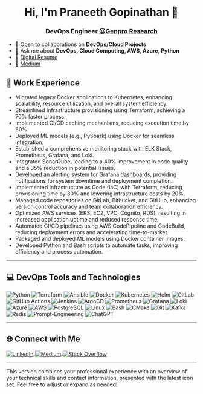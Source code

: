 <h1 align="center">Hi, I'm Praneeth Gopinathan 👋</h1>
<h3 align="center">DevOps Engineer <a href="https://www.genproresearch.com/" target="_blank">@Genpro Research</a></h3>

- 👯 Open to collaborations on **DevOps/Cloud Projects**  
- 💬 Ask me about **DevOps, Cloud Computing, AWS, Azure, Python**  
- 📄 [Digital Resume](https://praneethgopinathan.github.io/portfolio/)  
- 📝 [Medium](https://medium.com/@praneethgopinathan)

## 💼 **Work Experience**

- Migrated legacy Docker applications to Kubernetes, enhancing scalability, resource utilization, and overall system efficiency.
- Streamlined infrastructure provisioning using Terraform, achieving a 70% faster process.
- Implemented CI/CD caching mechanisms, reducing execution time by 60%.
- Deployed ML models (e.g., PySpark) using Docker for seamless integration.
- Established a comprehensive monitoring stack with ELK Stack, Prometheus, Grafana, and Loki.
- Integrated SonarQube, leading to a 40% improvement in code quality and a 35% reduction in potential issues.
- Developed an alerting system for Grafana dashboards, providing notifications for system downtime and deployment completion.
- Implemented Infrastructure as Code (IaC) with Terraform, reducing provisioning time by 30% and lowering infrastructure costs by 20%.
- Managed code repositories on GitLab, Bitbucket, and GitHub, enhancing version control accuracy and team collaboration efficiency.
- Optimized AWS services (EKS, EC2, VPC, Cognito, RDS), resulting in increased application uptime and reduced response time.
- Automated CI/CD pipelines using AWS CodePipeline and CodeBuild, reducing deployment errors and accelerating time-to-market.
- Packaged and deployed ML models using Docker container images.
- Developed Python and Bash scripts to automate tasks, improving efficiency and process automation.

--- 

## 💻 **DevOps Tools and Technologies**  

![Python](https://img.shields.io/badge/python-%233776AB.svg?style=flat&logo=python&logoColor=white) 
![Terraform](https://img.shields.io/badge/terraform-%235835CC.svg?style=flat&logo=terraform&logoColor=white) 
![Ansible](https://img.shields.io/badge/ansible-%23EE0000.svg?style=flat&logo=ansible&logoColor=white) 
![Docker](https://img.shields.io/badge/docker-%230db7ed.svg?style=flat&logo=docker&logoColor=white) 
![Kubernetes](https://img.shields.io/badge/kubernetes-%23326CE5.svg?style=flat&logo=kubernetes&logoColor=white) 
![Helm](https://img.shields.io/badge/helm-%230F1689.svg?style=flat&logo=helm&logoColor=white) 
![GitLab](https://img.shields.io/badge/gitlab-%23181717.svg?style=flat&logo=gitlab&logoColor=white) 
![GitHub Actions](https://img.shields.io/badge/githubactions-%232088FF.svg?style=flat&logo=github-actions&logoColor=white) 
![Jenkins](https://img.shields.io/badge/jenkins-%23D24939.svg?style=flat&logo=jenkins&logoColor=white) 
![ArgoCD](https://img.shields.io/badge/argoCD-%230084FF.svg?style=flat&logo=argo&logoColor=white) 
![Prometheus](https://img.shields.io/badge/prometheus-%23E6522C.svg?style=flat&logo=prometheus&logoColor=white) 
![Grafana](https://img.shields.io/badge/grafana-%23F46800.svg?style=flat&logo=grafana&logoColor=white) 
![Loki](https://img.shields.io/badge/loki-%23000000.svg?style=flat&logo=grafana&logoColor=white) 
![Azure](https://img.shields.io/badge/azure-%230072C6.svg?style=flat&logo=microsoft-azure&logoColor=white) 
![AWS](https://img.shields.io/badge/aws-%23FF9900.svg?style=flat&logo=amazon-aws&logoColor=white) 
![PostgreSQL](https://img.shields.io/badge/postgresql-%23316192.svg?style=flat&logo=postgresql&logoColor=white) 
![Linux](https://img.shields.io/badge/linux-%23FCC624.svg?style=flat&logo=linux&logoColor=white) 
![Bash](https://img.shields.io/badge/bash-%23121011.svg?style=flat&logo=gnu-bash&logoColor=white) 
![CMake](https://img.shields.io/badge/cmake-%230064A4.svg?style=flat&logo=cmake&logoColor=white) 
![Git](https://img.shields.io/badge/git-%23F05033.svg?style=flat&logo=git&logoColor=white) 
![Kafka](https://img.shields.io/badge/kafka-%2300FF00.svg?style=flat&logo=apache-kafka&logoColor=white) 
![Redis](https://img.shields.io/badge/redis-%23DC382D.svg?style=flat&logo=redis&logoColor=white) 
![Prompt-Engineering](https://img.shields.io/badge/prompt--engineering-%23FF4500.svg?style=flat&logo=chatgpt&logoColor=white) 
![ChatGPT](https://img.shields.io/badge/chatgpt-%2300A67E.svg?style=flat&logo=openai&logoColor=white)

---

## 🌐 **Connect with Me**

<p align="left">
  <a href="https://www.linkedin.com/in/praneethtt/" target="_blank">
    <img align="center" src="https://img.shields.io/badge/LinkedIn-%230077B5.svg?style=for-the-badge&logo=linkedin&logoColor=white" alt="LinkedIn" />
  </a>
  <a href="https://medium.com/@praneethgopinathan" target="_blank">
    <img align="center" src="https://img.shields.io/badge/Medium-%2312100E.svg?style=for-the-badge&logo=medium&logoColor=white" alt="Medium" />
  </a>
  <a href="https://stackoverflow.com/users/9751277/praneeth-t-t" target="_blank">
    <img align="center" src="https://img.shields.io/badge/Stack%20Overflow-FE7A16?style=for-the-badge&logo=stack-overflow&logoColor=white" alt="Stack Overflow" />
  </a>
</p>

---

This version combines your professional experience with an overview of your technical skills and contact information, presented with the latest icon set. Feel free to adjust or expand as needed!
